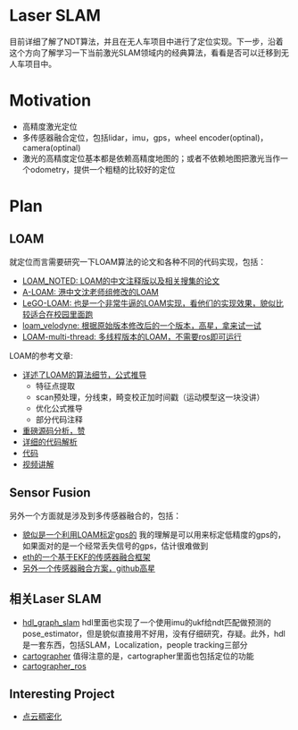 # Laser SLAM
目前详细了解了NDT算法，并且在无人车项目中进行了定位实现。下一步，沿着这个方向了解学习一下当前激光SLAM领域内的经典算法，看看是否可以迁移到无人车项目中。

# Motivation
- 高精度激光定位
- 多传感器融合定位，包括lidar，imu，gps，wheel encoder(optinal)，camera(optinal)
- 激光的高精度定位基本都是依赖高精度地图的；或者不依赖地图把激光当作一个odometry，提供一个粗糙的比较好的定位

# Plan
## LOAM
就定位而言需要研究一下LOAM算法的论文和各种不同的代码实现，包括：

- [LOAM_NOTED: LOAM的中文注释版以及相关搜集的论文](https://github.com/cuitaixiang/LOAM_NOTED)
- [A-LOAM: 港中文沈老师组修改的LOAM](https://github.com/HKUST-Aerial-Robotics/A-LOAM)
- [LeGO-LOAM: 也是一个非常牛逼的LOAM实现，看他们的实现效果，貌似比较适合在校园里面跑](https://github.com/RobustFieldAutonomyLab/LeGO-LOAM)
- [loam_velodyne: 根据原始版本修改后的一个版本，高星，拿来试一试](https://github.com/daobilige-su/loam_velodyne.git)
- [LOAM-multi-thread: 多线程版本的LOAM，不需要ros即可运行](https://github.com/tiger20/LOAM-multi-thread.git)

LOAM的参考文章:

- [详述了LOAM的算法细节，公式推导](https://zhuanlan.zhihu.com/p/57351961)
  - 特征点提取
  - scan预处理，分线束，畸变校正加时间戳（运动模型这一块没讲）
  - 优化公式推导
  - 部分代码注释
- [重磅源码分析，赞](https://loam-velodyne.readthedocs.io/en/latest/index.html)
- [详细的代码解析](https://zhuanlan.zhihu.com/c_131391131)  
- [代码](https://www.twblogs.net/a/5b8cfd0e2b71771883387e4a)
- [视频讲解](https://www.youtube.com/watch?v=sLTs9Xp5pyE)


## Sensor Fusion
另外一个方面就是涉及到多传感器融合的，包括：

- [貌似是一个利用LOAM标定gps的](https://github.com/cuitaixiang/gpsCalibration)
我的理解是可以用来标定低精度的gps的，如果面对的是一个经常丢失信号的gps，估计很难做到
- [eth的一个基于EKF的传感器融合框架](https://github.com/ethz-asl/ethzasl_sensor_fusion)
- [另外一个传感器融合方案，github高星](https://github.com/memsindustrygroup/Open-Source-Sensor-Fusion.git)

## 相关Laser SLAM
- [hdl_graph_slam](https://github.com/koide3/hdl_graph_slam.git) hdl里面也实现了一个使用imu的ukf给ndt匹配做预测的pose_estimator，但是貌似直接用不好用，没有仔细研究，存疑。此外，hdl是一套东西，包括SLAM，Localization，people tracking三部分
- [cartographer](https://github.com/googlecartographer/cartographer.git) 值得注意的是，cartographer里面也包括定位的功能
- [cartographer_ros](https://github.com/googlecartographer/cartographer_ros.git)

## Interesting Project
- [点云稠密化](https://github.com/RobustFieldAutonomyLab/Lidar-Super-Resolution)
